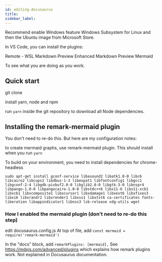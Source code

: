 ```yaml
---
id: editing-docusaurus
title: 
sidebar_label: 
---
```



Recommend enable Windows feature Windows Subsystem for Linux and then the Ubuntu image from Microsoft Store.

In VS Code, you can install the plugins:

Remote - WSL
Markdown Preview Enhanced
Markdown Preview Mermaid

To see what you are doing as you work.

## Quick start

git clone

install yarn, node and npm

run `yarn` inside the git repository to download all Node dependencies.


## Installing the remark-mermaid plugin

You don't need to re-do this. But here are my configuration notes:

to create mermaid graphs, use remark-mermaid plugin. This should install when you run `yarn`

To build on your environment, you need to install dependencies for chrome-headless

```
sudo apt-get install gconf-service libasound2 libatk1.0-0 libc6 libcairo2 libcups2 libdbus-1-3 libexpat1 libfontconfig1 libgcc1 libgconf-2-4 libgdk-pixbuf2.0-0 libglib2.0-0 libgtk-3-0 libnspr4 libpango-1.0-0 libpangocairo-1.0-0 libstdc++6 libx11-6 libx11-xcb1 libxcb1 libxcomposite1 libxcursor1 libxdamage1 libxext6 libxfixes3 libxi6 libxrandr2 libxrender1 libxss1 libxtst6 ca-certificates fonts-liberation libappindicator1 libnss3 lsb-release xdg-utils wget
```

### How I enabled the mermaid plugin (don't need to re-do this step)

edit docusaurus.config.js
At top of file, add 
`const mermaid = require('remark-mermaid')`

In the "docs" block, add `remarkPlugins: [mermaid],`
See https://mdxjs.com/advanced/plugins which explains how remark plugins work. Not explained in Docusaurus documentation.